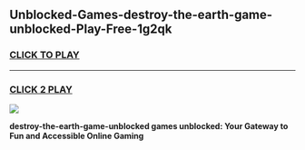 
## Unblocked-Games-destroy-the-earth-game-unblocked-Play-Free-1g2qk
<h3>
<a href="https://premium76.site?title=destroy-the-earth-game-unblocked&ref=18A1">CLICK TO PLAY</a></h3>
<hr>

<h3>
<a href="https://premium76.site?title=destroy-the-earth-game-unblocked&ref=18A1">CLICK 2 PLAY</a>
  
</h3>

<a href="https://premium76.site?title=destroy-the-earth-game-unblocked&ref=18A1"><img src="https://clearcache.store/games.png"></a>


**destroy-the-earth-game-unblocked games unblocked: Your Gateway to Fun and Accessible Online Gaming**
